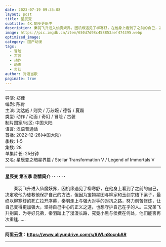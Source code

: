 ```yaml
---
date: 2023-07-19 09:35:08
layout: post
title: 星辰变
subtitle: 4K.同步更新中 
description: 秦羽飞升进入仙魔妖界，因机缘遇见了柳寒舒，在他身上看到了之前的自己，决定收他为徒教他保护自己的方法，但因为宝物星图与柳家和玉剑宗结下梁子，最终以柳寒舒的死亡拉开序幕，秦羽走上与强大对手的对抗之路，努力刻苦修炼，让自己变得更加强大...
image: https://pic.imgdb.cn/item/650d7d98c458853aef474395.webp
optimized_image: 
category: 国产动漫
tags:
  - 冒险
  - 古装
  - 动作
  - 动画
  - 奇幻
author: 对酒当歌
paginate: true
---
```


---

导演: 郑佳  
编剧: 陈肯  
主演: 沈达威 / 则灵 / 万苏婉 / 德智 / 夏磊  
类型: 动作 / 动画 / 奇幻 / 冒险 / 古装  
制片国家/地区: 中国大陆  
语言: 汉语普通话  
首播: 2022-12-26(中国大陆)  
季数: 1-5  
集数: 28  
单集片长: 25分钟  
又名: 星辰变之暗星界篇 / Stellar Transformation Ⅴ / Legend of Immortals Ⅴ  

---

#### 星辰变 第五季 剧情简介 · · · · · ·

　　秦羽飞升进入仙魔妖界，因机缘遇见了柳寒舒，在他身上看到了之前的自己，决定收他为徒教他保护自己的方法，但因为宝物星图与柳家和玉剑宗结下梁子，最终以柳寒舒的死亡拉开序幕，秦羽走上与强大对手的对抗之路，努力刻苦修炼，让自己变得更加强大，坚持自己中心的正义之道，也想守护自己在乎的人。三兄弟飞升别离，为寻好兄弟，秦羽踏上了漫漫长路，究竟小黑与侯费在何处，他们能否再次重逢……

---

**阿里云盘：<https://www.aliyundrive.com/s/6WLn8ocnbAR>**

---
